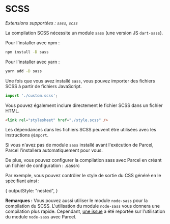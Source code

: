 # SCSS

_Extensions supportées : `sass`, `scss`_

La compilation SCSS nécessite un module `sass` (une version JS `dart-sass`).

Pour l'installer avec npm :

```bash
npm install -D sass
```

Pour l'installer avec yarn :

```bash
yarn add -D sass
```

Une fois que vous avez installé `sass`, vous pouvez importer des fichiers SCSS à partir de fichiers JavaScript.

```javascript
import './custom.scss';
```

Vous pouvez également inclure directement le fichier SCSS dans un fichier HTML.

```html
<link rel="stylesheet" href="./style.scss" />
```

Les dépendances dans les fichiers SCSS peuvent être utilisées avec les instructions `@import`.

Si vous n'avez pas de module `sass` installé avant l'exécution de Parcel, Parcel l'installera automatiquement pour vous.

De plus, vous pouvez configurer la compilation sass avec Parcel en créant un fichier de configuration : .sassrc

Par exemple, vous pouvez contrôler le style de sortie du CSS généré en le spécifiant ainsi :

{
outputStyle: "nested",
}

**Remarques :** Vous pouvez aussi utiliser le module `node-sass` pour la compilation du SCSS. L'utilisation du module `node-sass` vous donnera une compilation plus rapide. Cependant, [une issue](https://github.com/parcel-bundler/parcel/issues/1836) a été reportée sur l'utilisation du module `node-sass` avec Parcel.
